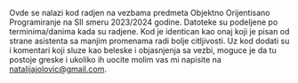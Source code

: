Ovde se nalazi kod radjen na vezbama predmeta Objektno Orijentisano Programiranje na SII smeru 2023/2024 godine.
Datoteke su podeljene po terminima/danima kada su radjene.
Kod je identican kao onaj koji je pisan od strane asistenta sa manjim promenama radi bolje citljivosti.
Uz kod dodati su i komentari koji sluze kao beleske i objasnjenja sa vezbi, moguce je da tu postoje greske i ukoliko ih uocite molim vas mi napisite na natalijajolovic@gmail.com.
